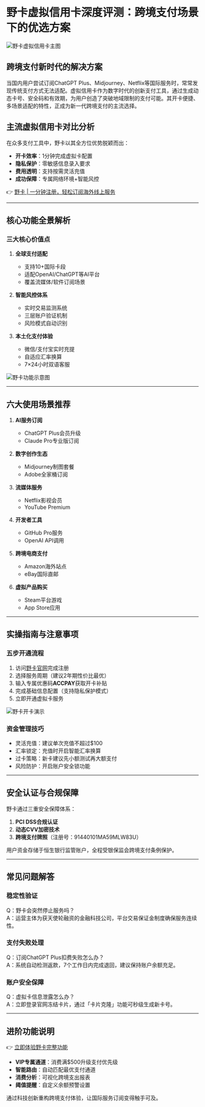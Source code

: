# 野卡虚拟信用卡深度评测：跨境支付场景下的优选方案

![野卡虚拟信用卡主图](https://bbtdd.com/wp-content/uploads/img/7280108430.webp)

## 跨境支付新时代的解决方案
当国内用户尝试订阅ChatGPT Plus、Midjourney、Netflix等国际服务时，常常发现传统支付方式无法适配。虚拟信用卡作为数字时代的创新支付工具，通过生成动态卡号、安全码和有效期，为用户创造了突破地域限制的支付可能。其开卡便捷、多场景适配的特性，正成为新一代跨境支付的主流选择。

## 主流虚拟信用卡对比分析
在众多支付工具中，野卡以其全方位优势脱颖而出：
- **开卡效率**：1分钟完成虚拟卡配置
- **隐私保护**：零敏感信息录入要求
- **费用透明**：支持按需灵活充值
- **成功保障**：专属网络环境+智能风控

👉 [野卡 | 一分钟注册，轻松订阅海外线上服务](https://bbtdd.com/yeka)

---

## 核心功能全景解析

### 三大核心价值点
1. **全球支付适配**
   - 支持10+国际卡段
   - 适配OpenAI/ChatGPT等AI平台
   - 覆盖流媒体/软件订阅场景

2. **智能风控体系**
   - 实时交易监测系统
   - 三层账户验证机制
   - 风险模式自动识别

3. **本土化支付体验**
   - 微信/支付宝实时充提
   - 自适应汇率换算
   - 7×24小时双语客服

![野卡功能示意图](https://bbtdd.com/wp-content/uploads/img/85476923426.webp)

---

## 六大使用场景推荐
1. **AI服务订阅**
   - ChatGPT Plus会员升级
   - Claude Pro专业版订阅

2. **数字创作生态**
   - Midjourney制图套餐
   - Adobe全家桶订阅

3. **流媒体服务**
   - Netflix影视会员
   - YouTube Premium

4. **开发者工具**
   - GitHub Pro服务
   - OpenAI API调用

5. **跨境电商支付**
   - Amazon海外站点
   - eBay国际直邮

6. **虚拟产品购买**
   - Steam平台游戏
   - App Store应用

---

## 实操指南与注意事项

### 五步开通流程
1. 访问[野卡官网](https://bbtdd.com/yeka)完成注册
2. 选择服务周期（建议2年期性价比最优）
3. 输入专属优惠码**ACCPAY**获取开卡补贴
4. 完成基础信息配置（支持隐私保护模式）
5. 立即开通虚拟卡服务

![野卡开卡演示](https://bbtdd.com/wp-content/uploads/img/23392129374.webp)

### 资金管理技巧
- 灵活充值：建议单次充值不超过$100
- 汇率锁定：充值时开启智能汇率换算
- 过卡策略：新卡建议先小额测试再大额支付
- 风险防护：开启账户安全锁功能

---

## 安全认证与合规保障
野卡通过三重安全保障体系：
1. **PCI DSS合规认证**
2. **动态CVV加密技术**
3. **跨境支付牌照**（注册号：91440101MA59MLW83U）

用户资金存储于恒生银行监管账户，全程受银保监会跨境支付条例保护。

---

## 常见问题解答

### 稳定性验证
Q：野卡会突然停止服务吗？  
A：运营主体为获天使轮融资的金融科技公司，平台交易保证金制度确保服务连续性。

### 支付失败处理
Q：订阅ChatGPT Plus扣费失败怎么办？  
A：系统自动检测返款，7个工作日内完成退回，建议保持账户余额充足。

### 账户安全保障
Q：虚拟卡信息泄露怎么办？  
A：立即登录官网冻结卡片，通过「卡片克隆」功能可秒级生成新卡号。

---

## 进阶功能说明
👉 [立即体验野卡完整功能](https://bbtdd.com/yeka)  

- **VIP专属通道**：消费满$500升级支付优先级
- **智能路由**：自动匹配最优支付通道
- **消费分析**：可视化跨境支出报表
- **阈值提醒**：自定义余额预警设置

通过科技创新重构跨境支付体验，让国际服务订阅变得触手可及。